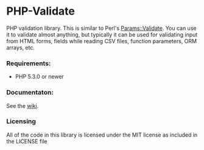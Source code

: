 PHP-Validate
============

PHP validation library.
This is similar to Perl's [Params::Validate](http://search.cpan.org/perldoc/Params::Validate).
You can use it to validate almost anything, but typically it can be used for validating input from HTML forms, fields while reading CSV files, function parameters, ORM arrays, etc.

### Requirements:
*  PHP 5.3.0 or newer

### Documentaton:
See the [wiki](https://github.com/cmanley/PHP-Validate/wiki).

### Licensing
All of the code in this library is licensed under the MIT license as included in the LICENSE file
